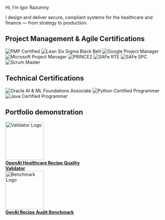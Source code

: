 Hi, I’m Igor Razumny 

I design and deliver secure, compliant systems for the healthcare and finance — from strategy to production.

## Project Management & Agile Certifications

![PMP Certified](https://img.shields.io/badge/PMP-Certified-blue?style=for-the-badge)
![Lean Six Sigma Black Belt](https://img.shields.io/badge/Lean%20Six%20Sigma-Black%20Belt-yellow?style=for-the-badge)
![Google Project Manager](https://img.shields.io/badge/Google-Project%20Manager-lightgrey?style=for-the-badge)
![Microsoft Project Manager](https://img.shields.io/badge/Microsoft-Project%20Manager-lightgrey?style=for-the-badge)
![PRINCE2](https://img.shields.io/badge/PRINCE2-Project%20Manager-purple?style=for-the-badge)
![SAFe RTE](https://img.shields.io/badge/SAFe-RTE-brightgreen?style=for-the-badge)
![SAFe SPC](https://img.shields.io/badge/SAFe-SPC-green?style=for-the-badge)
![Scrum Master](https://img.shields.io/badge/Scrum%20Alliance-Scrum%20Master-orange?style=for-the-badge)

## Technical Certifications

![Oracle AI & ML Foundations Associate](https://img.shields.io/badge/Oracle-AI%20%26%20ML%20Foundations-F80000?style=for-the-badge&logo=oracle&logoColor=white)
![Python Certified Programmer](https://img.shields.io/badge/Python-Certified-3776AB?style=for-the-badge&logo=python&logoColor=white)
![Java Certified Programmer](https://img.shields.io/badge/Java-Certified-ED8B00?style=for-the-badge&logo=openjdk&logoColor=white)

## Portfolio demonstration

<div align="left">

<div style="display: inline-block; width: 260px; vertical-align: top; margin-right: 40px;">
  <a href="https://github.com/igorrazumny/openai-recipe-quality-validator">
    <img src="https://github.com/igorrazumny/openai-recipe-quality-validator/blob/main/public_assets/Logo%206.png?raw=true" alt="Validator Logo" height="120"/><br/>
    <strong>OpenAI Healthcare Recipe Quality Validator</strong>
  </a>
</div>

<div style="display: inline-block; vertical-align: top;">
  <a href="https://github.com/igorrazumny/genai-recipe-audit-benchmark">
    <img src="https://github.com/igorrazumny/genai-recipe-audit-benchmark/blob/main/public_assets/GenAIRecipeAuditBenchmarkLogo.png?raw=true" alt="Benchmark Logo" height="120"/><br/>
    <strong>GenAI Recipe Audit Benchmark</strong>
  </a>
</div>

</div>
